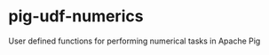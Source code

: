 pig-udf-numerics
================

User defined functions for performing numerical tasks in Apache Pig

